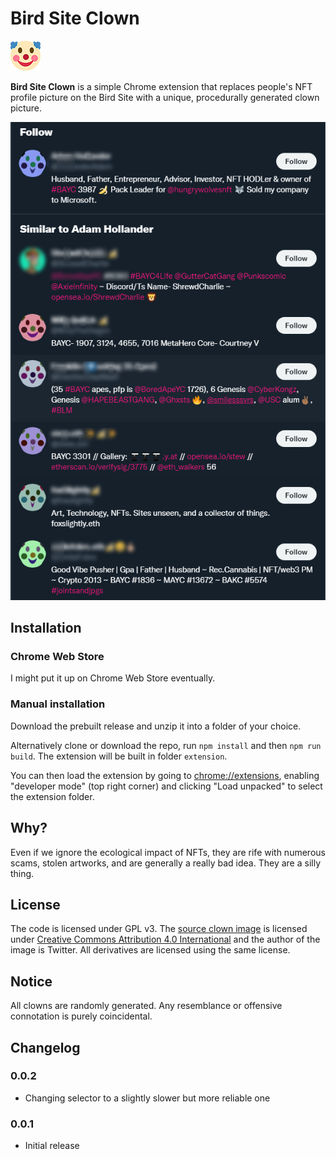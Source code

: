 # Bird Site Clown

![Logo](extension_content/48-icon.png)

**Bird Site Clown** is a simple Chrome extension that replaces people's NFT profile picture on the Bird Site with a unique, procedurally generated clown picture.

![Screenshot](screen1.png)


## Installation

### Chrome Web Store
I might put it up on Chrome Web Store eventually.

### Manual installation

Download the prebuilt release and unzip it into a folder of your choice.

Alternatively clone or download the repo, run `npm install` and then `npm run build`. The extension will be built in folder `extension`.

You can then load the extension by going to
[chrome://extensions](chrome://extensions), enabling "developer mode" (top right
corner) and clicking "Load unpacked" to select the extension folder.

## Why?
Even if we ignore the ecological impact of NFTs, they are rife with numerous scams, stolen artworks, and are generally a really bad idea. They are a silly thing.

## License
The code is licensed under GPL v3. The [source clown image](https://commons.wikimedia.org/wiki/File:Twemoji12_1f921.svg) is licensed under [Creative Commons Attribution 4.0 International](https://creativecommons.org/licenses/by/4.0/deed.en) and the author of the image is Twitter. All derivatives are licensed using the same license.

## Notice
All clowns are randomly generated. Any resemblance or offensive connotation is purely coincidental.

## Changelog
### 0.0.2
* Changing selector to a slightly slower but more reliable one
### 0.0.1
* Initial release
